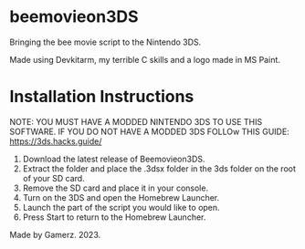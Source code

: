 # beemovieon3DS

Bringing the bee movie script to the Nintendo 3DS.

Made using Devkitarm, my terrible C skills and a logo made in MS Paint.


# Installation Instructions

NOTE: YOU MUST HAVE A MODDED NINTENDO 3DS TO USE THIS SOFTWARE. IF YOU DO NOT HAVE A MODDED 3DS FOLLOw THIS GUIDE: https://3ds.hacks.guide/ 

1. Download the latest release of Beemovieon3DS.
2. Extract the folder and place the .3dsx folder in the 3ds folder on the root of your SD card.
3. Remove the SD card and place it in your console.
4. Turn on the 3DS and open the Homebrew Launcher.
5. Launch the part of the script you would like to open.
6. Press Start to return to the Homebrew Launcher.




Made by Gamerz. 2023.
